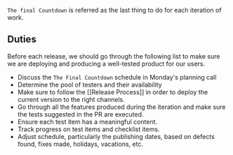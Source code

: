 `The final Countdown` is referred as the last thing to do for each iteration of work. 

## Duties
Before each release, we should go through the following list to make sure we are deploying and producing a well-tested product for our users. 

- Discuss the `The Final Countdown` schedule in Monday's planning call
 - Determine the pool of testers and their availability
- Make sure to follow the [[Release Process]] in order to deploy the current version to the right channels.
- Go through all the features produced during the iteration and make sure the tests suggested in the PR are executed.
- Ensure each test item has a meaningful content.
- Track progress on test items and checklist items.
- Adjust schedule, particularly the publishing dates, based on defects found, fixes made, holidays, vacations, etc.

